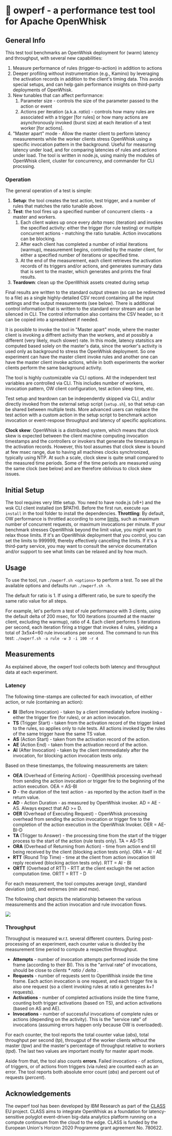 <!--
#
# Licensed to the Apache Software Foundation (ASF) under one or more
# contributor license agreements.  See the NOTICE file distributed with
# this work for additional information regarding copyright ownership.
# The ASF licenses this file to You under the Apache License, Version 2.0
# (the "License"); you may not use this file except in compliance with
# the License.  You may obtain a copy of the License at
#
#     http://www.apache.org/licenses/LICENSE-2.0
#
# Unless required by applicable law or agreed to in writing, software
# distributed under the License is distributed on an "AS IS" BASIS,
# WITHOUT WARRANTIES OR CONDITIONS OF ANY KIND, either express or implied.
# See the License for the specific language governing permissions and
# limitations under the License.
#
-->
# :electric_plug: owperf - a performance test tool for Apache OpenWhisk

## General Info
This test tool benchmarks an OpenWhisk deployment for (warm) latency and throughput, with several new capabilities:
1. Measure performance of rules (trigger-to-action) in addition to actions
1. Deeper profiling without instrumentation (e.g., Kamino) by leveraging the activation records in addition to the client's timing data. This avoids special setups, and can help gain performance insights on third-party deployments of OpenWhisk.
1. New tunables that can affect performance:
   1. Parameter size - controls the size of the parameter passed to the action or event
   1. Actions per iteration (a.k.a. _ratio_) - controls how many rules are associated with a trigger [for rules] or how many actions are asynchronously invoked (burst size) at each iteration of a test worker [for actions].
1. "Master apart" mode - Allow the master client to perform latency measurements while the worker clients stress OpenWhisk using a specific invocation pattern in the background. Useful for measuring latency under load, and for comparing latencies of rules and actions under load.
The tool is written in node.js, using mainly the modules of OpenWhisk client, cluster for concurrency, and commander for CLI procssing.

### Operation
The general operation of a test is simple:
1. **Setup**: the tool creates the test action, test trigger, and a number of rules that matches the ratio tunable above.
1. **Test**: the tool fires up a specified number of concurrent clients - a master and workers.
   1. Each client wakes up once every _delta_ msec (iteration) and invokes the specified activity: either the trigger (for rule testing) or multiple concurrent actions - matching the ratio tunable. Action invocations can be blocking.
   1. After each client has completed a number of initial iterations (warmup), measurement begins, controlled by the master client, for either a specified number of iterations or specified time.
   1. At the end of the measurement, each client retrieves the activation records of its triggers and/or actions, and generates summary data that is sent to the master, which generates and prints the final results.
1. **Teardown**: clean up the OpenWhisk assets created during setup

Final results are written to the standard output stream (so can be redirected to a file) as a single highly-detailed CSV record containing all the input settings and the output measurements (see below). There is additional control information that is written to the standard error stream and can be silenced in CLI. The control information also contains the CSV header, so it can be copied into a spreadsheet if needed.

It is possible to invoke the tool in "Master apart" mode, where the master client is invoking a diffrent activity than the workers, and at possibly a different (very likely, much slower) rate. In this mode, latency statsitics are computed based solely on the master's data, since the worker's activity is used only as background to stress the OpenWhisk deployment. So one experiment can have the master client invoke rules and another one can have the master client invoke actions, while in both experiments the worker clients perform the same background activity.

The tool is highly customizable via CLI options. All the independent test variables are controlled via CLI. This includes number of workers, invocation pattern, OW client configuration, test action sleep time, etc.

Test setup and teardown can be independently skipped via CLI, and/or directly invoked from the external setup script (```setup.sh```), so that setup can be shared between multiple tests. More advanced users can replace the test action with a custom action in the setup script to benchmark action invocation or event-respose throughput and latency of specific applications.

**Clock skew**: OpenWhisk is a distributed system, which means that clock skew is expected between the client machine computing invocation timestamps and the controllers or invokers that generate the timestamps in the activation records. However, this tool assumes that clock skew is bound at few msec range, due to having all machines clocks synchronized, typically using NTP. At such a scale, clock skew is quite small compared to the measured time periods. Some of the time periods are measured using the same clock (see below) and are therefore oblivious to clock skew issues.

## Initial Setup
The tool requires very little setup. You need to have node.js (v8+) and the wsk CLI client installed (on $PATH). Before the first run, execute ```npm install``` in the tool folder to install the dependencies.
**Throttling**: By default, OW performance is throttled according to some [limits](https://github.com/apache/openwhisk/blob/master/docs/reference.md#system-limits), such as maximum number of concurrent requests, or maximum invocations per minute. If your benchmark stresses OpenWhisk beyond the limit value, you might want to relax those limits. If it's an OpenWhisk deployment that you control, you can set the limits to 999999, thereby effectively cancelling the limits. If it's a third-party service, you may want to consult the service documentation and/or support to see what limits can be relaxed and by how much.

## Usage
To use the tool, run ```./owperf.sh <options>``` to perform a test. To see all the available options and defaults run ```./owperf.sh -h```.

The default for ratio is 1. If using a different ratio, be sure to specify the same ratio value for all steps.

For example, let's perform a test of rule performance with 3 clients, using the default delta of 200 msec, for 100 iterations (counted at the master client, excluding the warmup), ratio of 4. Each client performs 5 iterations per second, each iteration firing a trigger that invokes 4 rules, yielding a total of 3x5x4=60 rule invocations per second. The command to run this test: ```./owperf.sh -a rule -w 3 -i 100 -r 4```

## Measurements
As explained above, the owperf tool collects both latency and throughput data at each experiment.

### Latency
The following time-stamps are collected for each invocation, of either action, or rule (containing an action):
* **BI** (Before Invocation) - taken by a client immediately before invoking - either the trigger fire (for rules), or an action invocation.
* **TS** (Trigger Start) - taken from the activation record of the trigger linked to the rules, so applies only to rule tests. All actions invoked by the rules of the same trigger have the same TS value.
* **AS** (Action Start) - taken from the activation record of the action.
* **AE** (Action End) - taken from the activation record of the action.
* **AI** (After Invocation) - taken by the client immmediately after the invocation, for blocking action invocation tests only.

Based on these timestamps, the following measurements are taken:
* **OEA** (Overhead of Entering Action) - OpenWhisk processing overhead from sending the action invocation or trigger fire to the beginning of the action execution. OEA = AS-BI
* **D** - the duration of the test action - as reported by the action itself in the return value.
* **AD** - Action Duration - as measured by OpenWhisk invoker. AD = AE - AS. Always expect that AD >= D.
* **OER** (Overhead of Executing Request) - OpenWhisk processing overhead from sending the action invocation or trigger fire to the completion of the action execution in the OpenWhisk Invoker. OER = AE-BI-D
* **TA** (Trigger to Answer) - the processing time from the start of the trigger process to the start of the action (rule tests only). TA = AS-TS
* **ORA** (Overhead of Returning from Action) - time from action end till being received by the client (blocking action tests only). ORA = AI - AE
* **RTT** (Round Trip Time) - time at the client from action invocation till reply received (blocking action tests only). RTT = AI - BI
* **ORTT** (Overhead of RTT) - RTT at the client exclugin the net action computation time. ORTT = RTT - D

For each measurement, the tool computes average (_avg_), standard deviation (_std_), and extremes (_min_ and _max_).

The following chart depicts the relationship between the various measurements and the action invocation and rule invocation flows.

![](owperf_data.png)

### Throughput
Throughput is measured w.r.t. several different counters. During post-processing of an experiment, each counter value is divided by the measurement time period to compute a respective throughput.
* **Attempts** - number of invocation attempts performed inside the time frame (according to their BI). This is the "arrival rate" of invocations, should be close to _clients * ratio / delta_ .
* **Requests** - number of requests sent to OpenWhisk inside the time frame. Each action invocation is one request, and each trigger fire is also one request (so a client invoking rules at ratio _k_ generates _k+1_ requests).
* **Activations** - number of completed activations inside the time frame, counting both trigger activations (based on TS), and action activations (based on AS and AE).
* **Invocations** - number of successful invocations of complete rules or actions (depending on the activity). This is the "service rate" of invocations (assuming errors happen only because OW is overloaded).

For each counter, the tool reports the total counter value (_abs_), total throughput per second (_tp_), througput of the worker clients without the master (_tpw_) and the master's percentage of throughput relative to workers (_tpd_). The last two values are important mostly for master apart mode.

Aside from that, the tool also counts **errors**. Failed invocations - of actions, of triggers, or of actions from triggers (via rules) are counted each as an error. The tool reports both absolute error count (_abs_) and percent out of requests (_percent_).

## Acknowledgements
The owperf tool has been developed by IBM Research as part of the [CLASS](https://class-project.eu/) EU project. CLASS aims to integrate OpenWhisk as a foundation for latency-sensitive polyglot event-driven big-data analytics platform running on a compute continuum from the cloud to the edge. CLASS is funded by the European Union's Horizon 2020 Programme grant agreement No. 780622.


